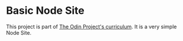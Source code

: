 # Basic Node Site

This project is part of <a href="https://www.theodinproject.com/paths" target="_blank">The Odin Project's curriculum</a>. It is a very simple Node Site.
